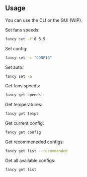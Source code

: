 ## Usage
You can use the CLI or the GUI (WIP).

Set fans speeds:
```sh
fancy set -f 0 5.5
```
Set config:
```sh
fancy set -c "CONFIG"
```
Set auto:
```sh
fancy set -a
```

Get fans speeds:
```sh
fancy get speeds
```

Get temperatures: 
```sh
fancy get temps
```

Get current config: 
```sh
fancy get config
```

Get recommeneded configs: 
```sh
fancy get list --recommended 
```

Get all available configs: 
```sh
fancy get list
```

